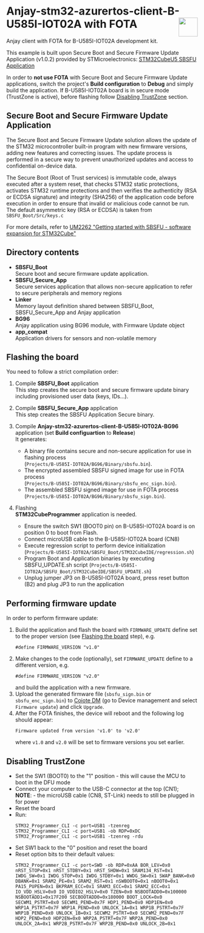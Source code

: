 # Anjay-stm32-azurertos-client-B-U585I-IOT02A with FOTA [<img align="right" height="50px" src="https://avsystem.github.io/Anjay-doc/_images/avsystem_logo.png">](http://www.avsystem.com/)

Anjay client with FOTA for B-U585I-IOT02A development kit.

This example is built upon Secure Boot and Secure Firmware Update Application (v1.0.2) provided by STMicroelectronics:
[STM32CubeU5 SBSFU Application](https://github.com/STMicroelectronics/STM32CubeU5/tree/v1.0.2/Projects/B-U585I-IOT02A/Applications/SBSFU)

In order to **not use FOTA** with Secure Boot and Secure Firmware Update applications, switch the project's **Build configuration** to **Debug** and simply build the application. 
If B-U585I-IOT02A board is in secure mode (TrustZone is active), before flashing follow [Disabling TrustZone](#Disabling-TrustZone) section.

## Secure Boot and Secure Firmware Update Application

The Secure Boot and Secure Firmware Update solution allows the update of the STM32 microcontroller built-in program 
with new firmware versions, adding new features and correcting issues. The update process is performed in 
a secure way to prevent unauthorized updates and access to confidential on-device data.

The Secure Boot (Root of Trust services) is immutable code, always executed after a system reset, that checks STM32 
static protections, activates STM32 runtime protections and then verifies the authenticity (RSA or ECDSA signature) and 
integrity (SHA256) of the application code before execution in order to ensure that invalid or malicious code cannot be run. 
The default asymmetric key (RSA or ECDSA) is taken from `SBSFU_Boot/Src/keys.c`

For more details, refer to [UM2262 "Getting started with SBSFU - software expansion for STM32Cube"](https://www.st.com/resource/en/user_manual/um2262-getting-started-with-the-xcubesbsfu-stm32cube-expansion-package-stmicroelectronics.pdf)

## Directory contents

- **SBSFU_Boot**<br/>
  Secure boot and secure firmware update application.
- **SBSFU_Secure_App**<br/>
  Secure services application that allows non-secure application to refer to secure peripherals and memory regions
- **Linker**<br/>
  Memory layout definition shared between SBSFU_Boot, SBSFU_Secure_App and Anjay application
- **BG96**<br/>
  Anjay application using BG96 module, with Firmware Update object 
- **app_compat**<br/>
  Application drivers for sensors and non-volatile memory

## Flashing the board

You need to follow a strict compilation order:

1. Compile **SBSFU_Boot** application<br/>
   This step creates the secure boot and secure firmware update binary including provisioned user data (keys, IDs...).
   
1. Compile **SBSFU_Secure_App** application<br/>
   This step creates the SBSFU Application Secure binary.
   
1. Compile **Anjay-stm32-azurertos-client-B-U585I-IOT02A-BG96** application (set **Build configuartion** to **Release**)<br/>
   It generates:<br/>
   - A binary file contains secure and non-secure application for use in flashing process<br/>
     (`Projects/B-U585I-IOT02A/BG96/Binary/sbsfu.bin`).
   - The encrypted assembled SBSFU signed image for use in FOTA process<br/>
     (`Projects/B-U585I-IOT02A/BG96/Binary/sbsfu_enc_sign.bin`).
   - The assembled SBSFU signed image for use in FOTA process<br/>
     (`Projects/B-U585I-IOT02A/BG96/Binary/sbsfu_sign.bin`).
     
1. Flashing<br/>
   **STM32CubeProgrammer** application is needed.<br/>
   - Ensure the switch SW1 (BOOT0 pin) on B-U585I-IOT02A board is on position 0 to boot from Flash. 
   - Connect microUSB cable to the B-U585I-IOT02A board (CN8)
   - Execute regression script to perform device initialization (`Projects/B-U585I-IOT02A/SBSFU_Boot/STM32CubeIDE/regression.sh`)
   - Program Boot and Application binaries by executing SBSFU_UPDATE.sh script (`Projects/B-U585I-IOT02A/SBSFU_Boot/STM32CubeIDE/SBSFU_UPDATE.sh`)
   - Unplug jumper JP3 on B-U585I-IOT02A board, press reset button (B2) and plug JP3 to run the application

## Performing firmware update

In order to perform firmware update:

1. Build the application and flash the board with `FIRMWARE_UPDATE` define set to the proper version (see [Flashing the board](#Flashing-the-board) step), e.g.
    ```
    #define FIRMWARE_VERSION "v1.0"
    ```
1. Make changes to the code (optionally), set `FIRMWARE_UPDATE` define to a different version, e.g.
    ```
    #define FIRMWARE_VERSION "v2.0"
    ```
    and build the application with a new firmware.
1. Upload the generated firmware file (`sbsfu_sign.bin` or `sbsfu_enc_sign.bin`) to [Coiote DM](https://eu.iot.avsystem.cloud) (go to Device management and select `Firmware update`) and click `Upgrade`.
1. After the FOTA finishes, the device will reboot and the following log should appear:
    ```
    Firmware updated from version 'v1.0' to 'v2.0'
    ```
    where `v1.0` and `v2.0` will be set to firmware versions you set earlier.
 
## Disabling TrustZone

- Set the SW1 (BOOT0) to the "1" position - this will cause the MCU to boot in the DFU mode
- Connect your computer to the USB-C connector at the top (CN1);  
  **NOTE**: - the microUSB cable (CN8, ST-Link) needs to still be plugged in for power
- Reset the board
- Run:
  ```
  STM32_Programmer_CLI -c port=USB1 -tzenreg
  STM32_Programmer_CLI -c port=USB1 -ob RDP=0xDC
  STM32_Programmer_CLI -c port=USB1 -tzenreg -rdu
  ```
- Set SW1 back to the "0" position and reset the board
- Reset option bits to their default values:
  ```
  STM32_Programmer_CLI -c port=SWD -ob RDP=0xAA BOR_LEV=0x0 nRST_STOP=0x1 nRST_STDBY=0x1 nRST_SHDW=0x1 SRAM134_RST=0x1 IWDG_SW=0x1 IWDG_STOP=0x1 IWDG_STDBY=0x1 WWDG_SW=0x1 SWAP_BANK=0x0 DBANK=0x1 SRAM2_PE=0x1 SRAM2_RST=0x1 nSWBOOT0=0x1 nBOOT0=0x1 PA15_PUPEN=0x1 BKPRAM_ECC=0x1 SRAM3_ECC=0x1 SRAM2_ECC=0x1 IO_VDD_HSLV=0x0 IO_VDDIO2_HSLV=0x0 TZEN=0x0 NSBOOTADD0=0x100000 NSBOOTADD1=0x17F200 SECBOOTADD0=0x180000 BOOT_LOCK=0x0 SECWM1_PSTRT=0x0 SECWM1_PEND=0x7F HDP1_PEND=0x0 HDP1EN=0x0 WRP1A_PSTRT=0x7F WRP1A_PEND=0x0 UNLOCK_1A=0x1 WRP1B_PSTRT=0x7F WRP1B_PEND=0x0 UNLOCK_1B=0x1 SECWM2_PSTRT=0x0 SECWM2_PEND=0x7F HDP2_PEND=0x0 HDP2EN=0x0 WRP2A_PSTRT=0x7F WRP2A_PEND=0x0 UNLOCK_2A=0x1 WRP2B_PSTRT=0x7F WRP2B_PEND=0x0 UNLOCK_2B=0x1
  ```
